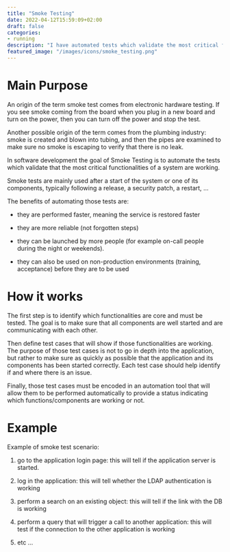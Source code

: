 ```yaml
---
title: "Smoke Testing"
date: 2022-04-12T15:59:09+02:00
draft: false
categories:
- running
description: "I have automated tests which validate the most critical functionalities, enabling early post change validation"
featured_image: "/images/icons/smoke_testing.png"
---
```



# Main Purpose

An origin of the term smoke test comes from electronic hardware testing. If you see smoke coming from the board when you plug in a new board and turn on the power, then you can turn off the power and stop the test.

Another possible origin of the term comes from the plumbing industry: smoke is created and blown into tubing, and then the pipes are examined to make sure no smoke is escaping to verify that there is no leak.

In software development the goal of Smoke Testing is to automate the tests which validate that the most critical functionalities of a system are working.

Smoke tests are mainly used after a start of the system or one of its components, typically following a release, a security patch, a restart, …



The benefits of automating those tests are:

* they are performed faster, meaning the service is restored faster

* they are more reliable (not forgotten steps)

* they can be launched by more people (for example on-call people during the night or weekends).

* they can also be used on non-production environments (training, acceptance) before they are to be used



# How it works

The first step is to identify which functionalities are core and must be tested. The goal is to make sure that all components are well started and are communicating with each other.



Then define test cases that will show if those functionalities are working. The purpose of those test cases is not to go in depth into the application, but rather to make sure as quickly as possible that the application and its components has been started correctly. Each test case should help identify if and where there is an issue.



Finally, those test cases must be encoded in an automation tool that will allow them to be performed automatically to provide a status indicating which functions/components are working or not.

# Example

Example of smoke test scenario:

1) go to the application login page: this will tell if the application server is started.

2) log in the application: this will tell whether the LDAP authentication is working

3) perform a search on an existing object: this will tell if the link with the DB is working

4) perform a query that will trigger a call to another application: this will test if the connection to the other application is working

5) etc … 

